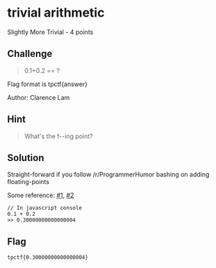 # trivial arithmetic
Slightly More Trivial - 4 points

## Challenge 
> 0.1+0.2 == ?

Flag format is tpctf{answer}

Author: Clarence Lam

## Hint
> What's the f--ing point?


## Solution

Straight-forward if you follow /r/ProgrammerHumor bashing on adding floating-points

Some reference: [#1](https://www.reddit.com/r/javascript/comments/2scikz/eli5_why_is_this_true_01_02_030000000000000004/), [#2](https://www.reddit.com/r/ProgrammerHumor/comments/74y1i3/2_3_4999999999/)

	// In javascript console
	0.1 + 0.2
	>> 0.30000000000000004


## Flag
`tpctf{0.30000000000000004}`